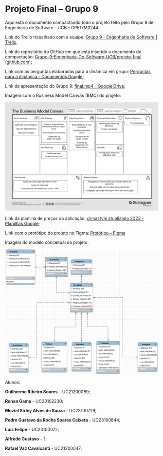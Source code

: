 # Projeto Final – Grupo 9

Aqui está o documento compactando todo o projeto feito pelo Grupo 9 de Engenharia de Software - UCB - GPE17M0244.

Link do Trello trabalhado com a equipe: [Grupo 9 - Engenharia de Software | Trello](https://trello.com/b/9a83qfR4/grupo-9-engenharia-de-software);

Link do repositório do GitHub em que está inserido o documento de compactação: [Grupo-9-Engenharia-De-Software-UCB/projeto-final (github.com)](https://github.com/Grupo-9-Engenharia-De-Software-UCB/projeto-final);

Link com as perguntas elaboradas para a dinâmica em grupo: [Perguntas para a dinâmica - Documentos Google](https://docs.google.com/document/d/1iD41pPqv2izgb07XvdBZfFDPaF4uXJ-nlEVpW8FFvaM/edit);

Link da apresentação do Grupo 9: [final.mp4 - Google Drive](https://drive.google.com/file/d/12ZwpcAfnwu0Z7p6pOC8a1_ER8hrhtH2h/view);

Imagem com o Business Model Canvas (BMC) do projeto:

![](bmc.png)

Link da planilha de preços da aplicação: [climastyle atualizado 2023 - Planilhas Google](https://docs.google.com/spreadsheets/d/1EnNFhsG5_4CDj7f5a3di8tlFC5EKBIFzNUYDRCAlGS8/edit#gid=1739102586);

Link com o protótipo do projeto no Figma: [Protótipo – Figma](https://www.figma.com/file/VQRZAoPzYaGE5TD7AL8i9w/Prot%C3%B3tipo?type=design&node-id=0-1&mode=design&t=tqF0AFTB15mzaov4-0)

Imagem do modelo conceitual do projeto:

![](modelo.png)

Alunos: 

**Guilherme Ribeiro Soares** – UC21200089;

**Renan Gama** -  UC23102230;

**Moziel Sirley Alves de Souza** - UC23100729;

**Pedro Gustavo da Rocha Soares Caixeta** - UC23100844;

**Luiz Felipe** - UC23100072;

**Alfredo Gustavo** - ?;

**Rafael Vaz Cavalcanti** - UC21200047; 
